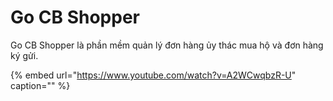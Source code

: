 # Go CB Shopper

Go CB Shopper là phần mềm quản lý đơn hàng ủy thác mua hộ và đơn hàng ký gửi.

{% embed url="https://www.youtube.com/watch?v=A2WCwqbzR-U" caption="" %}

